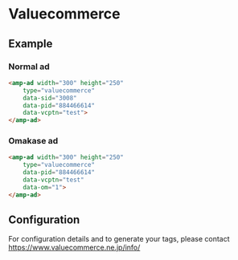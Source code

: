 <!---
Copyright 2016 The AMP HTML Authors. All Rights Reserved.

Licensed under the Apache License, Version 2.0 (the "License");
you may not use this file except in compliance with the License.
You may obtain a copy of the License at

      http://www.apache.org/licenses/LICENSE-2.0

Unless required by applicable law or agreed to in writing, software
distributed under the License is distributed on an "AS-IS" BASIS,
WITHOUT WARRANTIES OR CONDITIONS OF ANY KIND, either express or implied.
See the License for the specific language governing permissions and
limitations under the License.
-->

# Valuecommerce

## Example

### Normal ad

```html
<amp-ad width="300" height="250"
    type="valuecommerce"
    data-sid="3008"
    data-pid="884466614"
    data-vcptn="test">
</amp-ad>
```

### Omakase ad

```html
<amp-ad width="300" height="250"
    type="valuecommerce"
    data-pid="884466614"
    data-vcptn="test"
    data-om="1">
</amp-ad>
```

## Configuration

For configuration details and to generate your tags, please contact https://www.valuecommerce.ne.jp/info/

